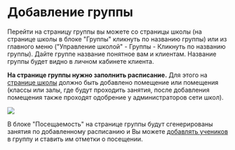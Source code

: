 # Добавление группы

Перейти на страницу группы вы можете со страницы школы (на странице школы в блоке "Группы" кликнуть по названию группы) или из главного меню ("Управление школой" - Группы - Кликнуть по названию группы). Дайте группе название понятное вам и клиентам. Название группы будет видно в личном кабинете клиента.

**На странице группы нужно заполнить расписание.** Для этого на [странице школы](../registraciya-shkoly.md) должно быть добавлено помещение или помещения (классы или залы, где будут проходить занятия, после добавления помещения также проходят одобрение у администраторов сети школ).

![](../../../.gitbook/assets/Screenshot\_154.png)



В блоке "Посещаемость" на странице группы будут сгенерированы занятия по добавленному расписанию и Вы можете [добавлять учеников](../../../ucheniki.md) в группу и ставить им отметки о посещении.

